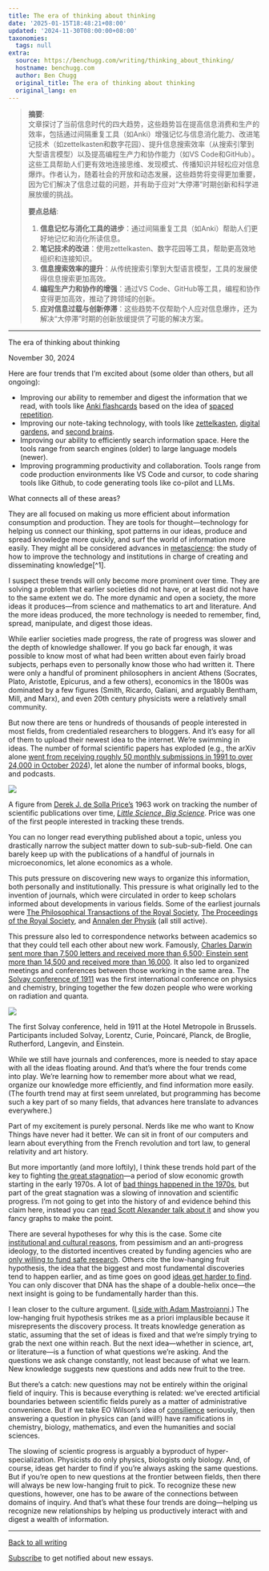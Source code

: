 ```yaml
---
title: The era of thinking about thinking
date: '2025-01-15T18:48:21+08:00'
updated: '2024-11-30T08:00:00+08:00'
taxonomies:
  tags: null
extra:
  source: https://benchugg.com/writing/thinking_about_thinking/
  hostname: benchugg.com
  author: Ben Chugg
  original_title: The era of thinking about thinking
  original_lang: en
---
```


> **摘要**:  
>  文章探讨了当前信息时代的四大趋势，这些趋势旨在提高信息消费和生产的效率，包括通过间隔重复工具（如Anki）增强记忆与信息消化能力、改进笔记技术（如zettelkasten和数字花园）、提升信息搜索效率（从搜索引擎到大型语言模型）以及提高编程生产力和协作能力（如VS Code和GitHub）。这些工具帮助人们更有效地连接思维、发现模式、传播知识并轻松应对信息爆炸。作者认为，随着社会的开放和动态发展，这些趋势将变得更加重要，因为它们解决了信息过载的问题，并有助于应对“大停滞”时期创新和科学进展放缓的挑战。
> 
>  **要点总结**:
>  1. **信息记忆与消化工具的进步**：通过间隔重复工具（如Anki）帮助人们更好地记忆和消化所读信息。
>  2. **笔记技术的改进**：使用zettelkasten、数字花园等工具，帮助更高效地组织和连接知识。
>  3. **信息搜索效率的提升**：从传统搜索引擎到大型语言模型，工具的发展使得信息搜索更加高效。
>  4. **编程生产力和协作的增强**：通过VS Code、GitHub等工具，编程和协作变得更加高效，推动了跨领域的创新。
>  5. **应对信息过载与创新停滞**：这些趋势不仅帮助个人应对信息爆炸，还为解决“大停滞”时期的创新放缓提供了可能的解决方案。

---


The era of thinking about thinking

November 30, 2024

Here are four trends that I’m excited about (some older than others, but all ongoing):

- Improving our ability to remember and digest the information that we read, with tools like [Anki flashcards](https://apps.ankiweb.net/) based on the idea of [spaced repetition](https://en.wikipedia.org/wiki/Spaced_repetition).
- Improving our note-taking technology, with tools like [zettelkasten](https://zettelkasten.de/overview/), [digital gardens](https://www.reddit.com/r/DigitalGardens/?rdt=52281), and [second brains](https://www.buildingasecondbrain.com/).
- Improving our ability to efficiently search information space. Here the tools range from search engines (older) to large language models (newer).
- Improving programming productivity and collaboration. Tools range from code production environments like VS Code and cursor, to code sharing tools like Github, to code generating tools like co-pilot and LLMs.

What connects all of these areas?

They are all focused on making us more efficient about information consumption and production. They are tools for thought—technology for helping us connect our thinking, spot patterns in our ideas, produce and spread knowledge more quickly, and surf the world of information more easily. They might all be considered advances in [metascience](https://en.wikipedia.org/wiki/Metascience): the study of how to improve the technology and institutions in charge of creating and disseminating knowledge[^1].

I suspect these trends will only become more prominent over time. They are solving a problem that earlier societies did not have, or at least did not have to the same extent we do. The more dynamic and open a society, the more ideas it produces—from science and mathematics to art and literature. And the more ideas produced, the more technology is needed to remember, find, spread, manipulate, and digest those ideas.

While earlier societies made progress, the rate of progress was slower and the depth of knowledge shallower. If you go back far enough, it was possible to know most of what had been written about even fairly broad subjects, perhaps even to personally know those who had written it. There were only a handful of prominent philosophers in ancient Athens (Socrates, Plato, Aristotle, Epicurus, and a few others), economics in the 1800s was dominated by a few figures (Smith, Ricardo, Galiani, and arguably Bentham, Mill, and Marx), and even 20th century physicists were a relatively small community.

But now there are tens or hundreds of thousands of people interested in most fields, from credentialed researchers to bloggers. And it’s easy for all of them to upload their newest idea to the internet. We’re swimming in ideas. The number of formal scientific papers has exploded (e.g., the arXiv alone [went from receiving roughly 50 monthly submissions in 1991 to over 24,000 in October 2024](https://arxiv.org/stats/monthly_submissions)), let alone the number of informal books, blogs, and podcasts.

![](number_abstracts.jpg)

A figure from [Derek J. de Solla Price’s](https://en.wikipedia.org/wiki/Derek_J._de_Solla_Price) 1963 work on tracking the number of scientific publications over time, [*Little Science, Big Science*](https://en.wikipedia.org/wiki/Little_Science,_Big_Science). Price was one of the first people interested in tracking these trends.

You can no longer read everything published about a topic, unless you drastically narrow the subject matter down to sub-sub-sub-field. One can barely keep up with the publications of a handful of journals in microeconomics, let alone economics as a whole.

This puts pressure on discovering new ways to organize this information, both personally and institutionally. This pressure is what originally led to the invention of journals, which were circulated in order to keep scholars informed about developments in various fields. Some of the earliest journals were [The Philosophical Transactions of the Royal Society](https://royalsocietypublishing.org/journal/rstl), [The Proceedings of the Royal Society](https://royalsociety.org/journals/), and [Annalen der Physik](https://onlinelibrary.wiley.com/journal/15213889) (all still active).

This pressure also led to correspondence networks between academics so that they could tell each other about new work. Famously, [Charles Darwin sent more than 7,500 letters and received more than 6,500; Einstein sent more than 14,500 and received more than 16,000](https://www.nature.com/articles/4371251a). It also led to organized meetings and conferences between those working in the same area. The [Solvay conference of 1911](https://en.wikipedia.org/wiki/Solvay_Conference) was the first international conference on physics and chemistry, bringing together the few dozen people who were working on radiation and quanta.

![](solvay_1911.jpg)

The first Solvay conference, held in 1911 at the Hotel Metropole in Brussels. Participants included Solvay, Lorentz, Curie, Poincaré, Planck, de Broglie, Rutherford, Langevin, and Einstein.

While we still have journals and conferences, more is needed to stay apace with all the ideas floating around. And that’s where the four trends come into play. We’re learning how to remember more about what we read, organize our knowledge more efficiently, and find information more easily. (The fourth trend may at first seem unrelated, but programming has become such a key part of so many fields, that advances here translate to advances everywhere.)

Part of my excitement is purely personal. Nerds like me who want to Know Things have never had it better. We can sit in front of our computers and learn about everything from the French revolution and tort law, to general relativity and art history.

But more importantly (and more loftily), I think these trends hold part of the key to fighting [the great stagnation](https://en.wikipedia.org/wiki/The_Great_Stagnation)—a period of slow economic growth starting in the early 1970s. A lot of [bad things happened in the 1970s](https://wtfhappenedin1971.com/), but part of the great stagnation was a slowing of innovation and scientific progress. I’m not going to get into the history of and evidence behind this claim here, instead you can [read Scott Alexander talk about it](https://slatestarcodex.com/2018/11/26/is-science-slowing-down-2/) and show you fancy graphs to make the point.

There are several hypotheses for why this is the case. Some cite [institutional and cultural reasons](https://youtu.be/EVwjofV5TgU?si=_hXHqXCjFM3XSd5U&t=3193), from pessimism and an anti-progress ideology, to the distorted incentives created by funding agencies who are [only willing to fund safe research](https://mattsclancy.substack.com/p/biases-against-risky-research). Others cite the low-hanging fruit hypothesis, the idea that the biggest and most fundamental discoveries tend to happen earlier, and as time goes on good [ideas get harder to find](https://web.stanford.edu/~chadj/IdeaPF.pdf). You can only discover that DNA has the shape of a double-helix once—the next insight is going to be fundamentally harder than this.

I lean closer to the culture argument. ([I side with Adam Mastroianni](https://www.experimental-history.com/p/ideas-arent-getting-harder-to-find?utm_source=publication-search).) The low-hanging fruit hypothesis strikes me as a priori implausible because it misrepresents the discovery process. It treats knowledge generation as static, assuming that the set of ideas is fixed and that we’re simply trying to grab the next one within reach. But the next idea—whether in science, art, or literature—is a function of what questions we’re asking. And the questions we ask change constantly, not least because of what we learn. New knowledge suggests new questions and adds new fruit to the tree.

But there’s a catch: new questions may not be entirely within the original field of inquiry. This is because everything is related: we’ve erected artificial boundaries between scientific fields purely as a matter of administrative convenience. But if we take EO Wilson’s idea of [consilience](https://en.wikipedia.org/wiki/Consilience_%28book%29) seriously, then answering a question in physics can (and will!) have ramifications in chemistry, biology, mathematics, and even the humanities and social sciences.

The slowing of scientic progress is arguably a byproduct of hyper-specialization. Physicists do only physics, biologists only biology. And, of course, ideas get harder to find if you’re always asking the same questions. But if you’re open to new questions at the frontier between fields, then there will always be new low-hanging fruit to pick. To recognize these new questions, however, one has to be aware of the connections between domains of inquiry. And that’s what these four trends are doing—helping us recognize new relationships by helping us productively interact with and digest a wealth of information.

---

[Back to all writing](https://benchugg.com/writing/)

[Subscribe](https://benchugg.com/subscribe/) to get notified about new essays.